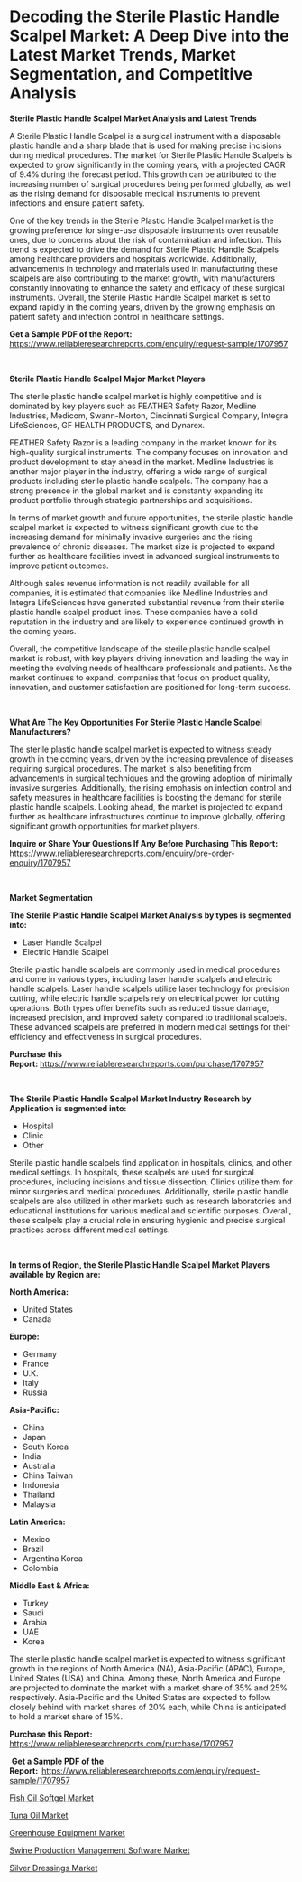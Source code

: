 <p><h1>Decoding the Sterile Plastic Handle Scalpel Market: A Deep Dive into the Latest Market Trends, Market Segmentation, and Competitive Analysis</h1></p><p><strong>Sterile Plastic Handle Scalpel Market Analysis and Latest Trends</strong></p>
<p><p>A Sterile Plastic Handle Scalpel is a surgical instrument with a disposable plastic handle and a sharp blade that is used for making precise incisions during medical procedures. The market for Sterile Plastic Handle Scalpels is expected to grow significantly in the coming years, with a projected CAGR of 9.4% during the forecast period. This growth can be attributed to the increasing number of surgical procedures being performed globally, as well as the rising demand for disposable medical instruments to prevent infections and ensure patient safety.</p><p>One of the key trends in the Sterile Plastic Handle Scalpel market is the growing preference for single-use disposable instruments over reusable ones, due to concerns about the risk of contamination and infection. This trend is expected to drive the demand for Sterile Plastic Handle Scalpels among healthcare providers and hospitals worldwide. Additionally, advancements in technology and materials used in manufacturing these scalpels are also contributing to the market growth, with manufacturers constantly innovating to enhance the safety and efficacy of these surgical instruments. Overall, the Sterile Plastic Handle Scalpel market is set to expand rapidly in the coming years, driven by the growing emphasis on patient safety and infection control in healthcare settings.</p></p>
<p><strong>Get a Sample PDF of the Report:&nbsp;</strong> <a href="https://www.reliableresearchreports.com/enquiry/request-sample/1707957">https://www.reliableresearchreports.com/enquiry/request-sample/1707957</a></p>
<p>&nbsp;</p>
<p><strong>Sterile Plastic Handle Scalpel Major Market Players</strong></p>
<p><p>The sterile plastic handle scalpel market is highly competitive and is dominated by key players such as FEATHER Safety Razor, Medline Industries, Medicom, Swann-Morton, Cincinnati Surgical Company, Integra LifeSciences, GF HEALTH PRODUCTS, and Dynarex.</p><p>FEATHER Safety Razor is a leading company in the market known for its high-quality surgical instruments. The company focuses on innovation and product development to stay ahead in the market. Medline Industries is another major player in the industry, offering a wide range of surgical products including sterile plastic handle scalpels. The company has a strong presence in the global market and is constantly expanding its product portfolio through strategic partnerships and acquisitions.</p><p>In terms of market growth and future opportunities, the sterile plastic handle scalpel market is expected to witness significant growth due to the increasing demand for minimally invasive surgeries and the rising prevalence of chronic diseases. The market size is projected to expand further as healthcare facilities invest in advanced surgical instruments to improve patient outcomes.</p><p>Although sales revenue information is not readily available for all companies, it is estimated that companies like Medline Industries and Integra LifeSciences have generated substantial revenue from their sterile plastic handle scalpel product lines. These companies have a solid reputation in the industry and are likely to experience continued growth in the coming years.</p><p>Overall, the competitive landscape of the sterile plastic handle scalpel market is robust, with key players driving innovation and leading the way in meeting the evolving needs of healthcare professionals and patients. As the market continues to expand, companies that focus on product quality, innovation, and customer satisfaction are positioned for long-term success.</p></p>
<p>&nbsp;</p>
<p><strong>What Are The Key Opportunities For Sterile Plastic Handle Scalpel Manufacturers?</strong></p>
<p><p>The sterile plastic handle scalpel market is expected to witness steady growth in the coming years, driven by the increasing prevalence of diseases requiring surgical procedures. The market is also benefiting from advancements in surgical techniques and the growing adoption of minimally invasive surgeries. Additionally, the rising emphasis on infection control and safety measures in healthcare facilities is boosting the demand for sterile plastic handle scalpels. Looking ahead, the market is projected to expand further as healthcare infrastructures continue to improve globally, offering significant growth opportunities for market players.</p></p>
<p><strong>Inquire or Share Your Questions If Any Before Purchasing This Report:</strong> <a href="https://www.reliableresearchreports.com/enquiry/pre-order-enquiry/1707957">https://www.reliableresearchreports.com/enquiry/pre-order-enquiry/1707957</a></p>
<p>&nbsp;</p>
<p><strong>Market Segmentation</strong></p>
<p><strong>The Sterile Plastic Handle Scalpel Market Analysis by types is segmented into:</strong></p>
<p><ul><li>Laser Handle Scalpel</li><li>Electric Handle Scalpel</li></ul></p>
<p><p>Sterile plastic handle scalpels are commonly used in medical procedures and come in various types, including laser handle scalpels and electric handle scalpels. Laser handle scalpels utilize laser technology for precision cutting, while electric handle scalpels rely on electrical power for cutting operations. Both types offer benefits such as reduced tissue damage, increased precision, and improved safety compared to traditional scalpels. These advanced scalpels are preferred in modern medical settings for their efficiency and effectiveness in surgical procedures.</p></p>
<p><strong>Purchase this Report:&nbsp;</strong><a href="https://www.reliableresearchreports.com/purchase/1707957">https://www.reliableresearchreports.com/purchase/1707957</a></p>
<p>&nbsp;</p>
<p><strong>The Sterile Plastic Handle Scalpel Market Industry Research by Application is segmented into:</strong></p>
<p><ul><li>Hospital</li><li>Clinic</li><li>Other</li></ul></p>
<p><p>Sterile plastic handle scalpels find application in hospitals, clinics, and other medical settings. In hospitals, these scalpels are used for surgical procedures, including incisions and tissue dissection. Clinics utilize them for minor surgeries and medical procedures. Additionally, sterile plastic handle scalpels are also utilized in other markets such as research laboratories and educational institutions for various medical and scientific purposes. Overall, these scalpels play a crucial role in ensuring hygienic and precise surgical practices across different medical settings.</p></p>
<p>&nbsp;</p>
<p><strong>In terms of Region, the Sterile Plastic Handle Scalpel Market Players available by Region are:</strong></p>
<p>
    <p> <strong> North America: </strong>
        <ul>
            <li>United States</li>
            <li>Canada</li>
        </ul>
        </p> 
    <p> <strong> Europe: </strong>
        <ul>
            <li>Germany</li>
            <li>France</li>
            <li>U.K.</li>
            <li>Italy</li>
            <li>Russia</li>
        </ul>
        </p> 
    <p> <strong> Asia-Pacific: </strong>
        <ul>
            <li>China</li>
            <li>Japan</li>
            <li>South Korea</li>
            <li>India</li>
            <li>Australia</li>
            <li>China Taiwan</li>
            <li>Indonesia</li>
            <li>Thailand</li>
            <li>Malaysia</li>
        </ul>
        </p> 
    <p> <strong> Latin America: </strong>
        <ul>
            <li>Mexico</li>
            <li>Brazil</li>
            <li>Argentina Korea</li>
            <li>Colombia</li>
        </ul>
        </p> 
    <p> <strong> Middle East & Africa: </strong>
        <ul>
            <li>Turkey</li>
            <li>Saudi</li>
            <li>Arabia</li>
            <li>UAE</li>
            <li>Korea</li>
        </ul>
    </p>
    </p>
<p><p>The sterile plastic handle scalpel market is expected to witness significant growth in the regions of North America (NA), Asia-Pacific (APAC), Europe, United States (USA) and China. Among these, North America and Europe are projected to dominate the market with a market share of 35% and 25% respectively. Asia-Pacific and the United States are expected to follow closely behind with market shares of 20% each, while China is anticipated to hold a market share of 15%.</p></p>
<p><strong>Purchase this Report: </strong><a href="https://www.reliableresearchreports.com/purchase/1707957">https://www.reliableresearchreports.com/purchase/1707957</a></p>
<p>&nbsp;<strong>Get a Sample PDF of the Report:&nbsp;&nbsp;</strong><a href="https://www.reliableresearchreports.com/enquiry/request-sample/1707957">https://www.reliableresearchreports.com/enquiry/request-sample/1707957</a></p>
<p><strong></strong></p>
<p><p><a href="https://medium.com/@twiladurgan/fish-oil-softgel-market-size-and-market-trends-complete-industry-overview-2024-to-2031-8941c386ac0f">Fish Oil Softgel Market</a></p><p><a href="https://medium.com/@twiladurgan/tuna-oil-market-insights-into-market-cagr-market-trends-and-growth-strategies-5a2202b81812">Tuna Oil Market</a></p><p><a href="https://github.com/laholand/Market-Research-Report-List-2/blob/main/greenhouse-equipment-market.md">Greenhouse Equipment Market</a></p><p><a href="https://github.com/PeterParrish5/Market-Research-Report-List-3/blob/main/swine-production-management-software-market.md">Swine Production Management Software Market</a></p><p><a href="https://medium.com/@twiladurgan/silver-dressings-market-size-market-outlook-and-market-forecast-2024-to-2031-2d1d0877d699">Silver Dressings Market</a></p></p>